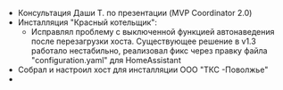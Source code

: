 * Консультация Даши Т. по презентации (MVP Coordinator 2.0)
* Инсталляция "Красный котельщик":
	* Исправлял проблему с выключенной функцией автонаведения после перезагрузки хоста. Существующее решение в v1.3 работало нестабильно, реализовал фикс через правку файла "configuration.yaml" для HomeAssistant 
* Собрал и настроил хост для инсталляции ООО "ТКС -Поволжье"
* 
